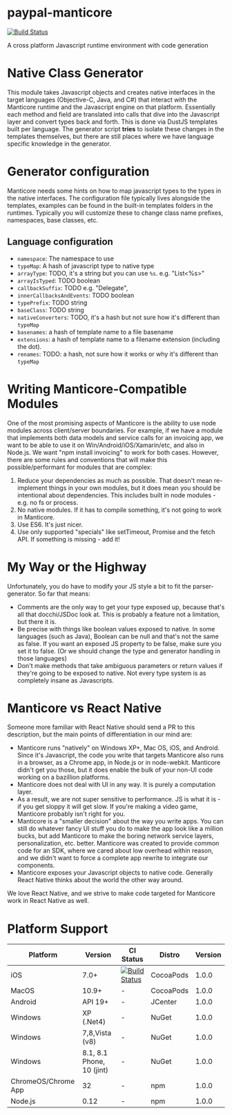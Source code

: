 paypal-manticore
================

[![Build Status](https://travis-ci.com/paypal/paypal-manticore.svg?token=zgKPydNJ3A6t49VkNfPv&branch=master)](https://travis-ci.com/paypal/paypal-manticore)

A cross platform Javascript runtime environment with code generation

Native Class Generator
======================
This module takes Javascript objects and creates native interfaces in the target languages
(Objective-C, Java, and C#) that interact with the Manticore runtime and the Javascript engine on that platform.
Essentially each method and field are translated into calls that dive into the Javascript layer and convert types
back and forth. This is done via DustJS templates built per language. The generator script **tries** to
isolate these changes in the templates themselves, but there are still places where we have language specific
knowledge in the generator.

Generator configuration
=======================
Manticore needs some hints on how to map javascript types to the types in the native interfaces. The configuration
file typically lives alongside the templates, examples can be found in the built-in templates folders in the runtimes.
Typically you will customize these to change class name prefixes, namespaces, base classes, etc.

Language configuration
----------------------
* `namespace`: The namespace to use
* `typeMap`: A hash of javascript type to native type
* `arrayType`: TODO, it's a string but you can use `%s`. e.g. "List<%s>"
* `arrayIsTyped`: TODO boolean
* `callbackSuffix`: TODO e.g. "Delegate",
* `innerCallbacksAndEvents`: TODO boolean
* `typePrefix`: TODO string
* `baseClass`: TODO string
* `nativeConverters`: TODO, it's a hash but not sure how it's different than `typeMap`
* `basenames`: a hash of template name to a file basename
* `extensions`: a hash of template name to a filename extension (including the dot).
* `renames`: TODO: a hash, not sure how it works or why it's different than `typeMap`

Writing Manticore-Compatible Modules
====================================
One of the most promising aspects of Manticore is the ability to use node modules across client/server boundaries. For
example, if we have a module that implements both data models and service calls for an invoicing app, we want to be able to
use it on Win/Android/iOS/Xamarin/etc, and also in Node.js. We want "npm install invoicing" to work for
both cases. However, there are some rules and conventions that will make this possible/performant for modules that are complex:

1. Reduce your dependencies as much as possible. That doesn't mean re-implement things in your own modules, but it does
mean you should be intentional about dependencies. This includes built in node modules - e.g. no fs or process.
2. No native modules. If it has to compile something, it's not going to work in Manticore.
3. Use ES6. It's just nicer.
4. Use only supported "specials" like setTimeout, Promise and the fetch API. If something is missing - add it!

My Way or the Highway
=====================
Unfortunately, you do have to modify your JS style a bit to fit the parser-generator. So far that means:

* Comments are the only way to get your type exposed up, because that's all that docchi/JSDoc look at. This is
probably a feature not a limitation, but there it is.
* Be precise with things like boolean values exposed to native. In some languages (such as Java),
Boolean can be null and that's not the same as false. If you want an exposed JS property to be false, make
sure you set it to false. (Or we should change the type and generator handling in those languages)
* Don't make methods that take ambiguous parameters or return values if they're going to be exposed to
native. Not every type system is as completely insane as Javascripts.

Manticore vs React Native
=========================

Someone more familiar with React Native should send a PR to this description, but
the main points of differentiation in our mind are:

* Manticore runs "natively" on Windows XP+, Mac OS, iOS, and Android. Since it's Javascript,
the code you write that targets Manticore also runs in a browser, as a Chrome app,
in Node.js or in node-webkit. Manticore didn't get you those, but it does enable
the bulk of your non-UI code working on a bazillion platforms.
* Manticore does not deal with UI in any way. It is purely a computation layer.
* As a result, we are not super sensitive to performance. JS is what it is - if you get sloppy
it will get slow. If you're making a video game, Manticore probably isn't right for you.
* Manticore is a "smaller decision" about the way you write apps. You can still do
whatever fancy UI stuff you do to make the app look like a million bucks, but add Manticore
to make the boring network service layers, personalization, etc. better. Manticore was created
to provide common code for an SDK, where we cared about low overhead within reason, and we
didn't want to force a complete app rewrite to integrate our components.
* Manticore exposes your Javascript objects to native code. Generally React Native thinks
about the world the other way around.

We love React Native, and we strive to make code targeted for Manticore work in React Native
as well.

Platform Support
================

Platform | Version | CI Status | Distro | Version
-------- | ------- |------ | ------ | -------
iOS      | 7.0+ | [![Build Status](https://travis-ci.com/paypal/paypal-manticore.svg?token=zgKPydNJ3A6t49VkNfPv&branch=master)](https://travis-ci.com/paypal/paypal-manticore) | CocoaPods | 1.0.0
MacOS    | 10.9+ | - | CocoaPods | 1.0.0
Android  | API 19+ | - | JCenter | 1.0.0
Windows  | XP (.Net4) | - | NuGet | 1.0.0
Windows  | 7,8,Vista (v8) | - | NuGet | 1.0.0
Windows  | 8.1, 8.1 Phone, 10 (jint) | - | NuGet | 1.0.0
ChromeOS/Chrome App | 32 | - | npm | 1.0.0
Node.js | 0.12 | - | npm | 1.0.0
